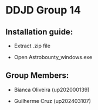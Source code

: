 # DDJD Group 14


## Installation guide:

- Extract .zip file

- Open Astrobounty_windows.exe


## Group Members:

- Bianca Oliveira (up202000139)

- Guilherme Cruz (up202403107)